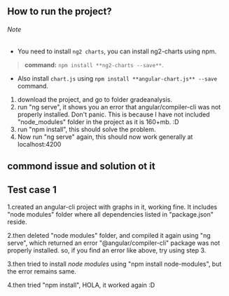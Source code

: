 ## How to run the project?
###### Note
- You need to install `ng2 charts`, you can install ng2-charts using npm.
> **command:** `npm install **ng2-charts --save**`.
- Also install `chart.js` using `npm install **angular-chart.js** --save` command.


1. download the project, and go to folder gradeanalysis.
2. run "ng serve", it shows you an error that angular/compiler-cli was not properly installed. Don't panic. This is because I have not included "node_modules" folder in the project as it is 160+mb.   :D
3. run "npm install", this should solve the problem.
4. Now run "ng serve" again, this should now work generally at localhost:4200


commond issue and solution ot it
--------------------------------

Test case 1
---------------

1.created an angular-cli project with graphs in it, working fine. It includes "node modules" folder where all dependencies listed in "package.json" reside.

2.then deleted "node modules" folder, and compiled it again using "ng serve", which returned an error "@angular/compiler-cli" package was not properly installed.
so, if you find an error like above, try using step 3.

3.then tried to install _node modules_ using "npm install node-modules", but the error remains same.

4.then tried "npm install", HOLA, it worked again :D
